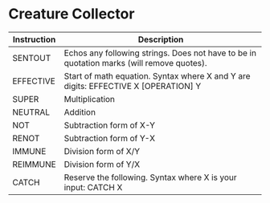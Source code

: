 # Creature Collector

| Instruction | Description |
| ------ | ------ |
| SENTOUT | Echos any following strings. Does not have to be in quotation marks (will remove quotes). |
| EFFECTIVE | Start of math equation. Syntax where X and Y are digits: EFFECTIVE X [OPERATION] Y  |
| SUPER | Multiplication |
| NEUTRAL | Addition |
| NOT | Subtraction form of X-Y  |
| RENOT | Subtraction form of Y-X |
| IMMUNE | Division form of X/Y |
| REIMMUNE | Division form of Y/X |
| CATCH | Reserve the following. Syntax where X is your input: CATCH X |
